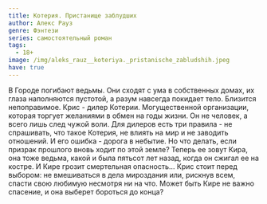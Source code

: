 ```yaml
---
title: Котерия. Пристанище заблудших
author: Алекс Рауз
genre: Фэнтези
series: самостоятельный роман
tags:
  - 18+
image: /img/aleks_rauz__koteriya._pristanische_zabludshih.jpeg
have: true
---
```

В Городе погибают ведьмы. Они сходят с ума в собственных домах, их глаза наполняются пустотой, а разум навсегда покидает тело. Близится непоправимое. Крис - дилер Котерии. Могущественной организации, которая торгует желаниями в обмен на годы жизни. Он не человек, а всего лишь след чужой воли. Для дилеров есть три правила - не спрашивать, что такое Котерия, не влиять на мир и не заводить отношений. И его ошибка - дорога в небытие. Но что делать, если призрак прошлого вновь ходит по этой земле? Теперь ее зовут Кира, она тоже ведьма, какой и была пятьсот лет назад, когда он сжигал ее на костре. И Кире грозит смертельная опасность… Крис стоит перед выбором: не вмешиваться в дела мироздания или, рискнув всем, спасти свою любимую несмотря ни на что. Может быть Кире не важно спасение, и она выберет бороться до конца?
